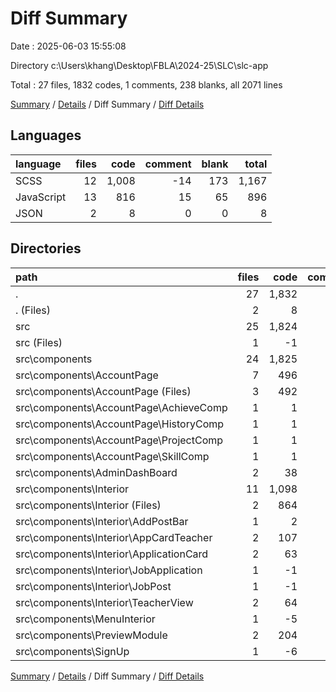 # Diff Summary

Date : 2025-06-03 15:55:08

Directory c:\\Users\\khang\\Desktop\\FBLA\\2024-25\\SLC\\slc-app

Total : 27 files,  1832 codes, 1 comments, 238 blanks, all 2071 lines

[Summary](results.md) / [Details](details.md) / Diff Summary / [Diff Details](diff-details.md)

## Languages
| language | files | code | comment | blank | total |
| :--- | ---: | ---: | ---: | ---: | ---: |
| SCSS | 12 | 1,008 | -14 | 173 | 1,167 |
| JavaScript | 13 | 816 | 15 | 65 | 896 |
| JSON | 2 | 8 | 0 | 0 | 8 |

## Directories
| path | files | code | comment | blank | total |
| :--- | ---: | ---: | ---: | ---: | ---: |
| . | 27 | 1,832 | 1 | 238 | 2,071 |
| . (Files) | 2 | 8 | 0 | 0 | 8 |
| src | 25 | 1,824 | 1 | 238 | 2,063 |
| src (Files) | 1 | -1 | 0 | 0 | -1 |
| src\\components | 24 | 1,825 | 1 | 238 | 2,064 |
| src\\components\\AccountPage | 7 | 496 | -19 | 65 | 542 |
| src\\components\\AccountPage (Files) | 3 | 492 | -19 | 64 | 537 |
| src\\components\\AccountPage\\AchieveComp | 1 | 1 | 0 | 1 | 2 |
| src\\components\\AccountPage\\HistoryComp | 1 | 1 | 0 | 0 | 1 |
| src\\components\\AccountPage\\ProjectComp | 1 | 1 | 0 | 0 | 1 |
| src\\components\\AccountPage\\SkillComp | 1 | 1 | 0 | 0 | 1 |
| src\\components\\AdminDashBoard | 2 | 38 | 2 | -1 | 39 |
| src\\components\\Interior | 11 | 1,098 | 16 | 142 | 1,256 |
| src\\components\\Interior (Files) | 2 | 864 | 10 | 109 | 983 |
| src\\components\\Interior\\AddPostBar | 1 | 2 | 0 | 0 | 2 |
| src\\components\\Interior\\AppCardTeacher | 2 | 107 | 5 | 19 | 131 |
| src\\components\\Interior\\ApplicationCard | 2 | 63 | 0 | 7 | 70 |
| src\\components\\Interior\\JobApplication | 1 | -1 | 0 | 0 | -1 |
| src\\components\\Interior\\JobPost | 1 | -1 | -1 | 0 | -2 |
| src\\components\\Interior\\TeacherView | 2 | 64 | 2 | 7 | 73 |
| src\\components\\MenuInterior | 1 | -5 | 0 | 0 | -5 |
| src\\components\\PreviewModule | 2 | 204 | 2 | 32 | 238 |
| src\\components\\SignUp | 1 | -6 | 0 | 0 | -6 |

[Summary](results.md) / [Details](details.md) / Diff Summary / [Diff Details](diff-details.md)